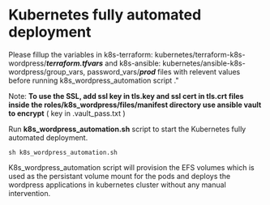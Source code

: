 # Kubernetes fully automated deployment

Please fillup the variables in k8s-terraform: kubernetes/terraform-k8s-wordpress/***terraform.tfvars*** and k8s-ansible: kubernetes/ansible-k8s-wordpress/group_vars, password_vars/***prod*** files with relevent values before running k8s_wordpress_automation script ."

Note:
**To use the SSL, add ssl key in tls.key and ssl cert in tls.crt files inside the roles/k8s_wordpress/files/manifest directory use ansible vault to encrypt** ( key in .vault_pass.txt )

Run **k8s_wordpress_automation.sh** script to start the Kubernetes fully automated deployment.

```
sh k8s_wordpress_automation.sh
```

K8s_wordpress_automation script will provision the EFS volumes which is used as the persistant volume mount for the pods and deploys the wordpress applications in kubernetes cluster without any manual intervention.
